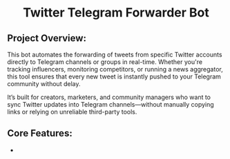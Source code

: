 <h1 align="center">Twitter Telegram Forwarder Bot</h1>

## Project Overview:

This bot automates the forwarding of tweets from specific Twitter accounts directly to Telegram channels or groups in real-time. Whether you're tracking influencers, monitoring competitors, or running a news aggregator, this tool ensures that every new tweet is instantly pushed to your Telegram community without delay.

It’s built for creators, marketers, and community managers who want to sync Twitter updates into Telegram channels—without manually copying links or relying on unreliable third-party tools.


## Core Features:

- 
